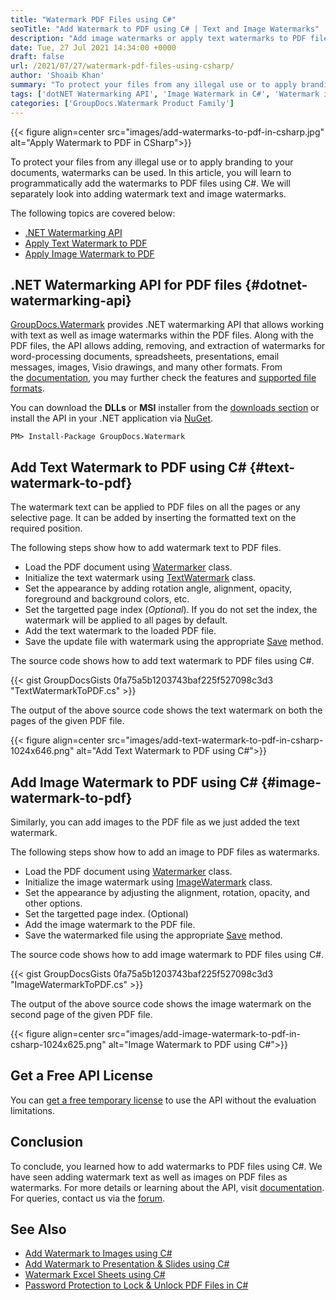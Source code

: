 ```yaml
---
title: "Watermark PDF Files using C#"
seoTitle: "Add Watermark to PDF using C# | Text and Image Watermarks"
description: "Add image watermarks or apply text watermarks to PDF files using C#. Either watermark all or selective pages of PDF using .NET Watermarking API."
date: Tue, 27 Jul 2021 14:34:00 +0000
draft: false
url: /2021/07/27/watermark-pdf-files-using-csharp/
author: 'Shoaib Khan'
summary: "To protect your files from any illegal use or to apply branding to your documents, watermarks can be used . In this article, you will learn to programmatically add the watermarks to PDF files using C#. We will separately looking into adding watermark text and image watermarks."
tags: ['dotNET Watermarking API', 'Image Watermark in C#', 'Watermark in C#', 'Watermark PDF in C#', 'Watermark Text in C#']
categories: ['GroupDocs.Watermark Product Family']
---
```




{{< figure align=center src="images/add-watermarks-to-pdf-in-csharp.jpg" alt="Apply Watermark to PDF in CSharp">}}


To protect your files from any illegal use or to apply branding to your documents, watermarks can be used. In this article, you will learn to programmatically add the watermarks to PDF files using C#. We will separately look into adding watermark text and image watermarks.

The following topics are covered below:

*   [.NET Watermarking API][1]
*   [Apply Text Watermark to PDF][2]
*   [Apply Image Watermark to PDF][3]

## .NET Watermarking API for PDF files {#dotnet-watermarking-api}

[GroupDocs.Watermark][4] provides .NET watermarking API that allows working with text as well as image watermarks within the PDF files. Along with the PDF files, the API allows adding, removing, and extraction of watermarks for word-processing documents, spreadsheets, presentations, email messages, images, Visio drawings, and many other formats. From the [documentation][5], you may further check the features and [supported file formats][6].

You can download the **DLLs** or **MSI** installer from the [downloads section][7] or install the API in your .NET application via [NuGet][8].

```
PM> Install-Package GroupDocs.Watermark
```

## Add Text Watermark to PDF using C# {#text-watermark-to-pdf}

The watermark text can be applied to PDF files on all the pages or any selective page. It can be added by inserting the formatted text on the required position.

The following steps show how to add watermark text to PDF files.

*   Load the PDF document using [Watermarker][9] class.
*   Initialize the text watermark using [TextWatermark][10] class.
*   Set the appearance by adding rotation angle, alignment, opacity, foreground and background colors, etc.
*   Set the targetted page index (_Optional_). If you do not set the index, the watermark will be applied to all pages by default.
*   Add the text watermark to the loaded PDF file.
*   Save the update file with watermark using the appropriate [Save][11] method.

The source code shows how to add text watermark to PDF files using C#.

{{< gist GroupDocsGists 0fa75a5b1203743baf225f527098c3d3 "TextWatermarkToPDF.cs" >}}

The output of the above source code shows the text watermark on both the pages of the given PDF file.



{{< figure align=center src="images/add-text-watermark-to-pdf-in-csharp-1024x646.png" alt="Add Text Watermark to PDF using C#">}}


## Add Image Watermark to PDF using C# {#image-watermark-to-pdf}

Similarly, you can add images to the PDF file as we just added the text watermark.

The following steps show how to add an image to PDF files as watermarks.

*   Load the PDF document using [Watermarker][12] class.
*   Initialize the image watermark using [ImageWatermark][13] class.
*   Set the appearance by adjusting the alignment, rotation, opacity, and other options.
*   Set the targetted page index. (Optional)
*   Add the image watermark to the PDF file.
*   Save the watermarked file using the appropriate [Save][14] method.

The source code shows how to add image watermark to PDF files using C#.

{{< gist GroupDocsGists 0fa75a5b1203743baf225f527098c3d3 "ImageWatermarkToPDF.cs" >}}

The output of the above source code shows the image watermark on the second page of the given PDF file.



{{< figure align=center src="images/add-image-watermark-to-pdf-in-csharp-1024x625.png" alt="Image Watermark to PDF using C#">}}


## Get a Free API License

You can [get a free temporary license][15] to use the API without the evaluation limitations.

## Conclusion

To conclude, you learned how to add watermarks to PDF files using C#. We have seen adding watermark text as well as images on PDF files as watermarks. For more details or learning about the API, visit [documentation][16]. For queries, contact us via the [forum][17].

## See Also

*   [Add Watermark to Images using C#][18]
*   [Add Watermark to Presentation & Slides using C#][19]
*   [Watermark Excel Sheets using C#][20]
*   [Password Protection to Lock & Unlock PDF Files in C#][21]







[1]: #dotnet-watermarking-api
[2]: #text-watermark-to-pdf
[3]: #image-watermark-to-pdf
[4]: https://docs.groupdocs.com/watermark
[5]: https://docs.groupdocs.com/watermark/net
[6]: https://docs.groupdocs.com/watermark/net/supported-document-formats/
[7]: https://downloads.groupdocs.com/watermark
[8]: https://www.nuget.org/packages/groupdocs.watermark
[9]: https://apireference.groupdocs.com/watermark/net/groupdocs.watermark/watermarker
[10]: https://apireference.groupdocs.com/watermark/net/groupdocs.watermark.watermarks/textwatermark
[11]: https://apireference.groupdocs.com/watermark/net/groupdocs.watermark/watermarker/methods/save/index
[12]: https://apireference.groupdocs.com/watermark/net/groupdocs.watermark/watermarker
[13]: https://apireference.groupdocs.com/watermark/net/groupdocs.watermark.watermarks/imagewatermark
[14]: https://apireference.groupdocs.com/watermark/net/groupdocs.watermark/watermarker/methods/save/index
[15]: https://purchase.groupdocs.com/temporary-license
[16]: https://docs.groupdocs.com/watermark/
[17]: https://forum.groupdocs.com/
[18]: https://blog.groupdocs.com/2020/12/20/add-watermark-to-images-using-csharp-dotnet/
[19]: https://blog.groupdocs.com/2021/05/01/add-watermark-to-presentations-using-csharp/
[20]: https://blog.groupdocs.com/2021/11/04/watermark-excel-sheets-using-csharp/
[21]: https://blog.groupdocs.com/2021/11/17/password-protection-to-pdf-files-in-csharp/

